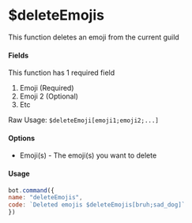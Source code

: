 # $deleteEmojis

This function deletes an emoji from the current guild

#### Fields

This function has 1 required field

1. Emoji \(Required\)
2. Emoji 2 \(Optional\)
3. Etc

Raw Usage: `$deleteEmoji[emoji1;emoji2;...]`

#### Options

* Emoji\(s\) - The emoji\(s\) you want to delete

#### Usage

```javascript
bot.command({
name: "deleteEmojis",
code: `Deleted emojis $deleteEmojis[bruh;sad_dog]`
})
```

